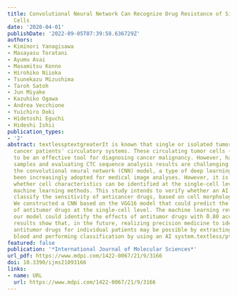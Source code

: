```yaml
---
title: Convolutional Neural Network Can Recognize Drug Resistance of Single Cancer
  Cells
date: '2020-04-01'
publishDate: '2022-09-05T07:39:58.636729Z'
authors:
- Kiminori Yanagisawa
- Masayasu Toratani
- Ayumu Asai
- Masamitsu Konno
- Hirohiko Niioka
- Tsunekazu Mizushima
- Taroh Satoh
- Jun Miyake
- Kazuhiko Ogawa
- Andrea Vecchione
- Yuichiro Doki
- Hidetoshi Eguchi
- Hideshi Ishii
publication_types:
- '2'
abstract: textlessptextgreaterIt is known that single or isolated tumor cells enter
  cancer patients' circulatory systems. These circulating tumor cells (CTCs) are thought
  to be an effective tool for diagnosing cancer malignancy. However, handling CTC
  samples and evaluating CTC sequence analysis results are challenging. Recently,
  the convolutional neural network (CNN) model, a type of deep learning model, has
  been increasingly adopted for medical image analyses. However, it is controversial
  whether cell characteristics can be identified at the single-cell level by using
  machine learning methods. This study intends to verify whether an AI system could
  classify the sensitivity of anticancer drugs, based on cell morphology during culture.
  We constructed a CNN based on the VGG16 model that could predict the efficiency
  of antitumor drugs at the single-cell level. The machine learning revealed that
  our model could identify the effects of antitumor drugs with ̃0.80 accuracies. Our
  results show that, in the future, realizing precision medicine to identify effective
  antitumor drugs for individual patients may be possible by extracting CTCs from
  blood and performing classification by using an AI system.textless/ptextgreater
featured: false
publication: '*International Journal of Molecular Sciences*'
url_pdf: https://www.mdpi.com/1422-0067/21/9/3166
doi: 10.3390/ijms21093166
links:
- name: URL
  url: https://www.mdpi.com/1422-0067/21/9/3166
---
```


